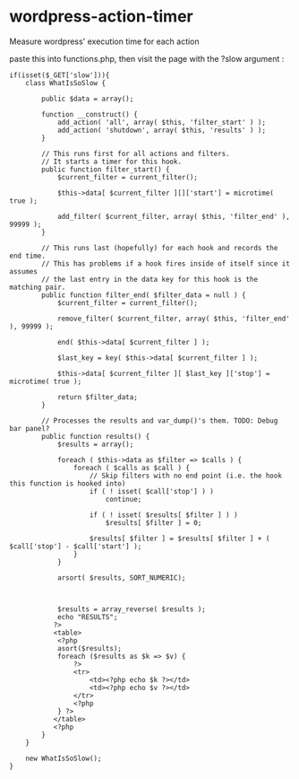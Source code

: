 # wordpress-action-timer
Measure wordpress' execution time for each action

paste this into functions.php, then visit the page with the ?slow argument :

    
    if(isset($_GET['slow'])){
        class WhatIsSoSlow {
    
            public $data = array();
        
            function __construct() {
                add_action( 'all', array( $this, 'filter_start' ) );
                add_action( 'shutdown', array( $this, 'results' ) );
            }
        
            // This runs first for all actions and filters.
            // It starts a timer for this hook.
            public function filter_start() {
                $current_filter = current_filter();
                
                $this->data[ $current_filter ][]['start'] = microtime( true );
        
                add_filter( $current_filter, array( $this, 'filter_end' ), 99999 );
            }
        
            // This runs last (hopefully) for each hook and records the end time.
            // This has problems if a hook fires inside of itself since it assumes
            // the last entry in the data key for this hook is the matching pair.
            public function filter_end( $filter_data = null ) {
                $current_filter = current_filter();
                
                remove_filter( $current_filter, array( $this, 'filter_end' ), 99999 );
        
                end( $this->data[ $current_filter ] );
        
                $last_key = key( $this->data[ $current_filter ] );
        
                $this->data[ $current_filter ][ $last_key ]['stop'] = microtime( true );
        
                return $filter_data;
            }
        
            // Processes the results and var_dump()'s them. TODO: Debug bar panel?
            public function results() {
                $results = array();
        
                foreach ( $this->data as $filter => $calls ) {
                    foreach ( $calls as $call ) {
                        // Skip filters with no end point (i.e. the hook this function is hooked into)
                        if ( ! isset( $call['stop'] ) )
                            continue;
        
                        if ( ! isset( $results[ $filter ] ) )
                            $results[ $filter ] = 0;
        
                        $results[ $filter ] = $results[ $filter ] + ( $call['stop'] - $call['start'] );
                    }
                }
        
                arsort( $results, SORT_NUMERIC);
                
    
        
                $results = array_reverse( $results );
                echo "RESULTS";
               ?>
               <table>
                <?php 
                asort($results);
                foreach ($results as $k => $v) {
                    ?>
                    <tr>
                        <td><?php echo $k ?></td>
                        <td><?php echo $v ?></td>
                    </tr>
                    <?php
                } ?>
               </table>
               <?php
            }
        }
        
        new WhatIsSoSlow();
    }
